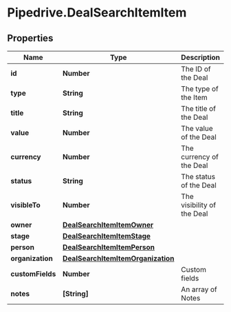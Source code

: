 # Pipedrive.DealSearchItemItem

## Properties

Name | Type | Description | Notes
------------ | ------------- | ------------- | -------------
**id** | **Number** | The ID of the Deal | [optional] 
**type** | **String** | The type of the Item | [optional] 
**title** | **String** | The title of the Deal | [optional] 
**value** | **Number** | The value of the Deal | [optional] 
**currency** | **Number** | The currency of the Deal | [optional] 
**status** | **String** | The status of the Deal | [optional] 
**visibleTo** | **Number** | The visibility of the Deal | [optional] 
**owner** | [**DealSearchItemItemOwner**](DealSearchItemItemOwner.md) |  | [optional] 
**stage** | [**DealSearchItemItemStage**](DealSearchItemItemStage.md) |  | [optional] 
**person** | [**DealSearchItemItemPerson**](DealSearchItemItemPerson.md) |  | [optional] 
**organization** | [**DealSearchItemItemOrganization**](DealSearchItemItemOrganization.md) |  | [optional] 
**customFields** | **Number** | Custom fields | [optional] 
**notes** | **[String]** | An array of Notes | [optional] 


